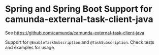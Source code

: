 # Spring and Spring Boot Support for camunda-external-task-client-java

See https://github.com/camunda/camunda-external-task-client-java

Support for `@EnableTaskSubscription` and `@TaskSubscription`. Check tests and examples for usage.
